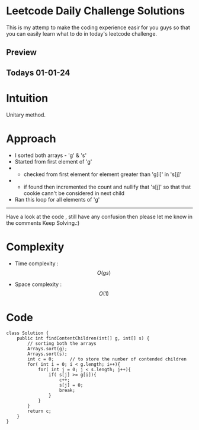 # Leetcode Daily Challenge Solutions

This is my attemp to make the coding experience easir for you guys so that you can easily learn what to do in today's leetcode challenge.


## Preview 


## Todays 01-01-24

# Intuition
<!-- Describe your first thoughts on how to solve this problem. -->
Unitary method.

# Approach
<!-- Describe your approach to solving the problem. -->
- I sorted both arrays - 'g' & 's'
- Started from first element of 'g' 
- - checked from first element for element greater than 'g[i]' in 's[j]'
- - if found then incremented the count and nullify that 's[j]' so that that cookie cann't be considered in next child
- Ran this loop for all elements of 'g'
---
Have a look at the code , still have any confusion then please let me know in the comments
Keep Solving.:)
 
# Complexity
- Time complexity : $$O(gs)$$
<!-- Add your time complexity here, e.g. $$O(n)$$ -->

- Space complexity : $$O(1)$$
<!-- Add your space complexity here, e.g. $$O(n)$$ -->

# Code
```
class Solution {
    public int findContentChildren(int[] g, int[] s) {
        // sorting both the arrays
        Arrays.sort(g);
        Arrays.sort(s);
        int c = 0;      // to store the number of contended children
        for( int i = 0; i < g.length; i++){
            for( int j = 0; j < s.length; j++){
                if( s[j] >= g[i]){
                    c++;
                    s[j] = 0;
                    break;
                }
            }
        }
        return c;
    }
}
```
